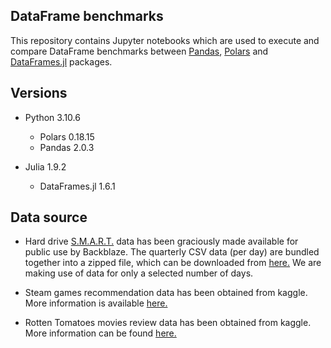 ## DataFrame benchmarks

This repository contains Jupyter notebooks which are
used to execute and compare DataFrame benchmarks between
[Pandas](https://pandas.pydata.org/), [Polars](https://github.com/pola-rs/polars)
and [DataFrames.jl](https://github.com/JuliaData/DataFrames.jl) packages.

## Versions

- Python 3.10.6
    - Polars 0.18.15
    - Pandas 2.0.3

- Julia 1.9.2
    - DataFrames.jl 1.6.1

## Data source

- Hard drive [S.M.A.R.T.](http://ntfs.com/disk-monitor-smart-attributes.htm) data has been
graciously made available for public use by Backblaze. The quarterly CSV data (per day)
are bundled together into a zipped file, which can be downloaded from
[here.](https://www.backblaze.com/b2/hard-drive-test-data.html) We are making use of
data for only a selected number of days.

- Steam games recommendation data has been obtained from kaggle. More information
is available [here.](https://www.kaggle.com/datasets/antonkozyriev/game-recommendations-on-steam?select=recommendations.csv)

- Rotten Tomatoes movies review data has been obtained from kaggle. More information
can be found [here.](https://www.kaggle.com/datasets/stefanoleone992/rotten-tomatoes-movies-and-critic-reviews-dataset?select=rotten_tomatoes_critic_reviews.csv)